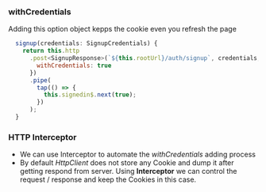 ### withCredentials
Adding this option object kepps the cookie even you refresh the page
```javascript
  signup(credentials: SignupCredentials) {
    return this.http
      .post<SignupResponse>(`${this.rootUrl}/auth/signup`, credentials, {
        withCredentials: true
      })
      .pipe(
        tap(() => {
          this.signedin$.next(true);
        })
      );
  }
  ```
 ### HTTP Interceptor
- We can use Interceptor to automate the _withCredentials_ adding process
- By default _HttpClient_ does not store any Cookie and dump it after getting respond from server. Using __Interceptor__ we can control the request / response and keep the Cookies in this case.

